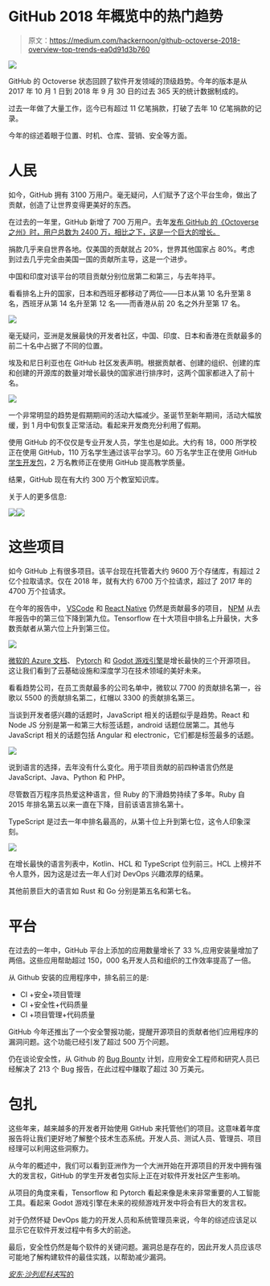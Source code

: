 # GitHub 2018 年概览中的热门趋势

> 原文：<https://medium.com/hackernoon/github-octoverse-2018-overview-top-trends-ea0d91d3b760>

![](img/3ca54caa5a2bf6fc02b95a374b37633b.png)

GitHub 的 Octoverse 状态回顾了软件开发领域的顶级趋势。今年的版本是从 2017 年 10 月 1 日到 2018 年 9 月 30 日的过去 365 天的统计数据制成的。

过去一年做了大量工作，迄今已有超过 11 亿笔捐款，打破了去年 10 亿笔捐款的记录。

今年的综述着眼于位置、时机、仓库、营销、安全等方面。

# 人民

如今，GitHub 拥有 3100 万用户。毫无疑问，人们赋予了这个平台生命，做出了贡献，创造了让世界变得更美好的东西。

在过去的一年里，GitHub 新增了 700 万用户。去年[发布 GitHub 的《Octoverse 之州》时，用户总数为 2400 万，相比之下，这是一个巨大的增长。](https://dashbouquet.com/blog/web-development/blog/web-development/github-octoverse-2017-overview-top-trends)

捐款几乎来自世界各地。仅美国的贡献就占 20%，世界其他国家占 80%。考虑到过去几乎完全由美国一国的贡献所主导，这是一个进步。

中国和印度对该平台的项目贡献分别位居第二和第三，与去年持平。

看看排名上升的国家，日本和西班牙都移动了两位——日本从第 10 名升至第 8 名，西班牙从第 14 名升至第 12 名——而香港从前 20 名之外升至第 17 名。

![](img/bc17f34caf907e29d1e1061800d3c4f0.png)

毫无疑问，亚洲是发展最快的开发者社区，中国、印度、日本和香港在贡献最多的前二十名中占据了不同的位置。

埃及和尼日利亚也在 GitHub 社区发表声明。根据贡献者、创建的组织、创建的库和创建的开源库的数量对增长最快的国家进行排序时，这两个国家都进入了前十名。

![](img/ab2c2239415f9f7ce4992485c5e32034.png)

一个非常明显的趋势是假期期间的活动大幅减少。圣诞节至新年期间，活动大幅放缓，到 1 月中旬恢复正常活动。看起来开发商充分利用了假期。

使用 GitHub 的不仅仅是专业开发人员，学生也是如此。大约有 18，000 所学校正在使用 GitHub，110 万名学生通过该平台学习。60 万名学生正在使用 GitHub [学生开发包](https://education.github.com/pack/offers)，2 万名教师正在使用 GitHub 提高教学质量。

结果，GitHub 现在有大约 300 万个教室知识库。

关于人的更多信息:

![](img/e57fd5a3752b32d39641359c873b39df.png)![](img/6e6d8efb2ed36eecb86b9a8c78bed977.png)

# 这些项目

如今 GitHub 上有很多项目。该平台现在托管着大约 9600 万个存储库，有超过 2 亿个拉取请求。仅在 2018 年，就有大约 6700 万个拉请求，超过了 2017 年的 4700 万个拉请求。

在今年的报告中， [VSCode](https://github.com/Microsoft/vscode) 和 [React Native](https://github.com/facebook/react-native) 仍然是贡献最多的项目， [NPM](https://github.com/npm/npm) 从去年报告中的第三位下降到第九位。Tensorflow 在十大项目中排名上升最快，大多数贡献者从第六位上升到第三位。

![](img/9653004134fba6d1d1af29f9974405d4.png)

[微软的 Azure 文档](https://github.com/MicrosoftDocs/azure-docs)、 [Pytorch](https://github.com/pytorch/pytorch) 和 [Godot 游戏引擎](https://github.com/godotengine/godot)是增长最快的三个开源项目。这让我们看到了云基础设施和深度学习在技术领域的美好未来。

看看趋势公司，在员工贡献最多的公司名单中，微软以 7700 的贡献排名第一，谷歌以 5500 的贡献排名第二，红帽以 3300 的贡献排名第三。

当谈到开发者感兴趣的话题时，JavaScript 相关的话题似乎是趋势。React 和 Node JS 分别是第一和第三大标签话题，android 话题位居第二。其他与 JavaScript 相关的话题包括 Angular 和 electronic，它们都是标签最多的话题。

![](img/05e991fc44c57f36429c512dba17285e.png)

说到语言的选择，去年没有什么变化。用于项目贡献的前四种语言仍然是 JavaScript、Java、Python 和 PHP。

尽管数百万程序员热爱这种语言，但 Ruby 的下滑趋势持续了多年。Ruby 自 2015 年排名第五以来一直在下降，目前该语言排名第十。

TypeScript 是过去一年中排名最高的，从第十位上升到第七位，这令人印象深刻。

![](img/a138fb3bb9eb53a1a6fe9119be0d8bd0.png)

在增长最快的语言列表中，Kotlin、HCL 和 TypeScript 位列前三。HCL 上榜并不令人意外，因为这是过去一年人们对 DevOps 兴趣浓厚的结果。

其他前景巨大的语言如 Rust 和 Go 分别是第五名和第七名。

# 平台

在过去的一年中，GitHub 平台上添加的应用数量增长了 33 %,应用安装量增加了两倍。这些应用帮助超过 150，000 名开发人员和组织的工作效率提高了一倍。

从 Github 安装的应用程序中，排名前三的是:

*   CI +安全+项目管理
*   CI +安全性+代码质量
*   CI +项目管理+代码质量

GitHub 今年还推出了一个安全警报功能，提醒开源项目的贡献者他们应用程序的漏洞问题。这个功能已经引发了超过 500 万个问题。

仍在谈论安全性，从 Github 的 [Bug Bounty](https://bounty.github.com/) 计划，应用安全工程师和研究人员已经解决了 213 个 Bug 报告，在此过程中赚取了超过 30 万美元。

# 包扎

这些年来，越来越多的开发者开始使用 GitHub 来托管他们的项目。这意味着年度报告将让我们更好地了解整个技术生态系统。开发人员、测试人员、管理员、项目经理可以利用这些洞察力。

从今年的概述中，我们可以看到亚洲作为一个大洲开始在开源项目的开发中拥有强大的发言权，GitHub 的学生开发者包实际上正在对软件开发社区产生影响。

从项目的角度来看，Tensorflow 和 Pytorch 看起来像是未来非常重要的人工智能工具。看起来 Godot 游戏引擎在未来的视频游戏开发中将会有巨大的发言权。

对于仍然怀疑 DevOps 能力的开发人员和系统管理员来说，今年的综述应该足以显示它在软件开发过程中有多大的前途。

最后，安全性仍然是每个软件的关键问题。漏洞总是存在的，因此开发人员应该尽可能地了解构建软件的最佳实践，以帮助减少漏洞。

[*安东·沙列尼科夫*写的](https://www.linkedin.com/in/anton-shaleynikov-45812a1/)